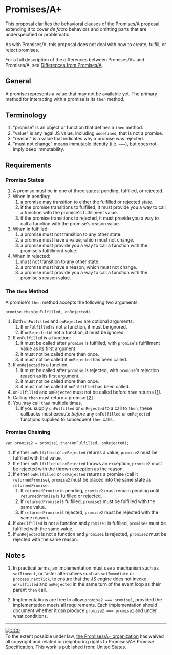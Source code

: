 # Promises/A+

This proposal clarifies the behavioral clauses of the [Promises/A proposal](http://wiki.commonjs.org/wiki/Promises/A), extending it to cover *de facto* behaviors and omitting parts that are underspecified or problematic.

As with Promises/A, this proposal does not deal with how to create, fulfill, or reject promises.

For a full description of the differences between Promises/A+ and Promises/A, see [Differences from Promises/A](promises-spec/blob/master/differences-from-promises-a.md).

## General

A promise represents a value that may not be available yet. The primary method for interacting with a promise is its `then` method.

## Terminology

1. "promise" is an object or function that defines a `then` method.
1. "value" is any legal JS value, including `undefined`, that is not a promise.
1. "reason" is a value that indicates why a promise was rejected.
1. "must not change" means immutable identity (i.e. `===`), but does not imply deep immutability.

## Requirements

### Promise States

1. A promise must be in one of three states: pending, fulfilled, or rejected.
1. When in pending:
    1. a promise may transition to either the fulfilled or rejected state.
    1. if the promise transitions to fulfilled, it must provide you a way to call a function with the promise's fulfillment value. 
    1. if the promise transitions to rejected, it must provide you a way to call a function with the promise's reason value. 
1. When in fulfilled:
    1. a promise must not transition to any other state.
    1. a promise must have a value, which must not change.
    1. a promise must provide you a way to call a function with the promise's fulfillment value.
1. When in rejected:
    1. must not transition to any other state.
    1. a promise must have a reason, which must not change.
    1. a promise must provide you a way to call a function with the promise's reason value.

### The `then` Method

A promise's `then` method accepts the following two arguments:

```
promise.then(onFulfilled, onRejected)
```

1. Both `onFulfilled` and `onRejected` are optional arguments:
    1. If `onFulfilled` is not a function, it must be ignored.
    1. If `onRejected` is not a function, it must be ignored.
1. If `onFulfilled` is a function:
    1. it must be called after `promise` is fulfilled, with `promise`'s fulfillment value as its first argument.
    1. it must not be called more than once.
    1. it must not be called if `onRejected` has been called.
1. If `onRejected` is a function,
    1. it must be called after `promise` is rejected, with `promise`'s rejection reason as its first argument.
    1. it must not be called more than once.
    1. it must not be called if `onFulfilled` has been called.
1. `onFulfilled` and `onRejected` must not be called before `then` returns [[1](#notes)].
1. Calling `then` must return a promise [[2](#notes)]
1. You may call `then` multiple times.
    1. If you supply `onFulfilled` or `onRejected` to a call to `then`, these callbacks must execute *before* any `onFulfilled` or `onRejected` functions supplied to subsequent `then` calls.

### Promise Chaining

```
var promise2 = promise1.then(onFulfilled, onRejected);
```

1. If either `onFulfilled` or `onRejected` returns a value, `promise2` must be fulfilled with that value.
1. If either `onFulfilled` or `onRejected` throws an exception, `promise2` must be rejected with the thrown exception as the reason.
1. If either `onFulfilled` or `onRejected` returns a promise (call it `returnedPromise`), `promise2` must be placed into the same state as `returnedPromise`:
    1. If `returnedPromise` is pending, `promise2` must remain pending until `returnedPromise` is fulfilled or rejected.
    1. If `returnedPromise` is fulfilled, `promise2` must be fulfilled with the same value.
    1. If `returnedPromise` is rejected, `promise2` must be rejected with the same reason.
1. If `onFulfilled` is not a function and `promise1` is fufilled, `promise2` must be fulfilled with the same value.
1. If `onRejected` is not a function and `promise1` is rejected, `promise2` must be rejected with the same reason.

## Notes

1. In practical terms, an implementation must use a mechanism such as `setTimeout`, or faster alternatives such as `setImmediate` or `process.nextTick`, 
   to ensure that the JS engine does not invoke `onFulfilled` and `onRejected` in the same turn of the event loop as their parent `then` call.

1. Implementations are free to allow `promise2 === promise1`, provided the implementation meets all requirements. Each implementation should document whether it can produce `promise2 === promise1` and under what conditions. 

---

<p xmlns:dct="http://purl.org/dc/terms/" xmlns:vcard="http://www.w3.org/2001/vcard-rdf/3.0#">
  <a rel="license"
     href="http://creativecommons.org/publicdomain/zero/1.0/">
    <img src="http://i.creativecommons.org/p/zero/1.0/88x31.png" style="border-style: none;" alt="CC0" />
  </a>
  <br />
  To the extent possible under law,
  <a rel="dct:publisher"
     href="https://github.com/promises-aplus">
    <span property="dct:title">the Promises/A+ organization</span></a>
  has waived all copyright and related or neighboring rights to
  <span property="dct:title">Promises/A+ Promise Specification</span>.
This work is published from:
<span property="vcard:Country" datatype="dct:ISO3166"
      content="US" about="https://github.com/promises-aplus">
  United States</span>.
</p>
